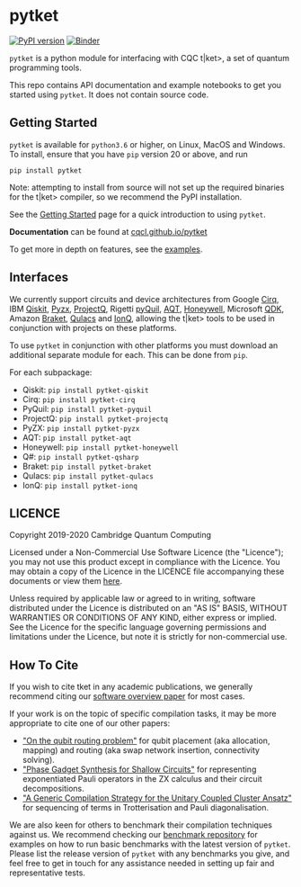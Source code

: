 # pytket

[![PyPI version](https://badge.fury.io/py/pytket.svg)](https://badge.fury.io/py/pytket)
[![Binder](https://mybinder.org/badge_logo.svg)](https://mybinder.org/v2/gh/CQCL/pytket/master?filepath=examples)

`pytket` is a python module for interfacing with CQC t|ket>, a set of quantum programming tools.

This repo contains API documentation and example notebooks to get you started using `pytket`. It does not contain source code.

## Getting Started

``pytket`` is available for ``python3.6`` or higher, on Linux, MacOS and Windows.
To install, ensure that you have `pip` version 20 or above, and run

``pip install pytket``

Note: attempting to install from source will not set up the required binaries for the t|ket> compiler, so we recommend the PyPI installation.

See the [Getting Started](https://cqcl.github.io/pytket/build/html/getting_started.html) page for a quick introduction to using `pytket`.

**Documentation** can be found at [cqcl.github.io/pytket](https://cqcl.github.io/pytket)

To get more in depth on features, see the [examples](https://github.com/CQCL/pytket/blob/master/examples).

## Interfaces

We currently support circuits and device architectures from Google [Cirq](https://www.github.com/quantumlib/cirq), IBM [Qiskit](https://qiskit.org), [Pyzx](https://github.com/Quantomatic/pyzx), [ProjectQ](https://github.com/ProjectQ-Framework/ProjectQ), Rigetti [pyQuil](http://rigetti.com/forest), [AQT](https://www.aqt.eu/services/), [Honeywell](https://www.honeywell.com/en-us/company/quantum), Microsoft [QDK](https://docs.microsoft.com/en-us/quantum/), Amazon [Braket](https://aws.amazon.com/braket/), [Qulacs](http://docs.qulacs.org/en/latest/#) and [IonQ](https://ionq.com/), allowing the t|ket> tools to be used in conjunction with projects on these platforms.

To use `pytket` in conjunction with other platforms you must download an additional separate module for each.
This can be done from `pip`.

For each subpackage:

* Qiskit: ``pip install pytket-qiskit``
* Cirq: ``pip install pytket-cirq``
* PyQuil: ``pip install pytket-pyquil``
* ProjectQ: ``pip install pytket-projectq``
* PyZX: ``pip install pytket-pyzx``
* AQT: ``pip install pytket-aqt``
* Honeywell: ``pip install pytket-honeywell``
* Q#: ``pip install pytket-qsharp``
* Braket: ``pip install pytket-braket``
* Qulacs: ``pip install pytket-qulacs``
* IonQ: ``pip install pytket-ionq``

## LICENCE

Copyright 2019-2020 Cambridge Quantum Computing

Licensed under a Non-Commercial Use Software Licence (the "Licence");
you may not use this product except in compliance with the Licence.
You may obtain a copy of the Licence in the LICENCE file accompanying
these documents or view them [here](https://cqcl.github.io/pytket/build/html/licence.html).

Unless required by applicable law or agreed to in writing, software
distributed under the Licence is distributed on an "AS IS" BASIS,
WITHOUT WARRANTIES OR CONDITIONS OF ANY KIND, either express or implied.
See the Licence for the specific language governing permissions and
limitations under the Licence, but note it is strictly for non-commercial use.

## How To Cite

If you wish to cite tket in any academic publications, we generally recommend citing our [software overview paper](https://doi.org/10.1088/2058-9565/ab8e92) for most cases.

If your work is on the topic of specific compilation tasks, it may be more appropriate to cite one of our other papers:

- ["On the qubit routing problem"](https://doi.org/10.4230/LIPIcs.TQC.2019.5) for qubit placement (aka allocation, mapping) and routing (aka swap network insertion, connectivity solving).
- ["Phase Gadget Synthesis for Shallow Circuits"](https://doi.org/10.4204/EPTCS.318.13) for representing exponentiated Pauli operators in the ZX calculus and their circuit decompositions.
- ["A Generic Compilation Strategy for the Unitary Coupled Cluster Ansatz"](https://arxiv.org/abs/2007.10515) for sequencing of terms in Trotterisation and Pauli diagonalisation.

We are also keen for others to benchmark their compilation techniques against us. We recommend checking our [benchmark repository](https://github.com/CQCL/tket_benchmarking) for examples on how to run basic benchmarks with the latest version of `pytket`. Please list the release version of `pytket` with any benchmarks you give, and feel free to get in touch for any assistance needed in setting up fair and representative tests.

